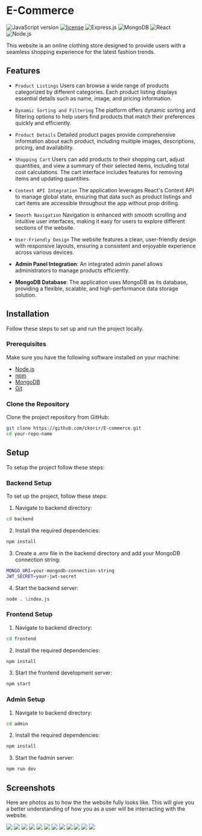 # E-Commerce

![JavaScript version](https://img.shields.io/badge/logo-javascript-blue?logo=javascript)
[![license](https://img.shields.io/badge/license-%20MIT%20-green.svg)](./LICENSE)
![Express.js](https://img.shields.io/badge/express.js-%20%20-green.svg?logo=express)
![MongoDB](https://img.shields.io/badge/mongodb-%20%20-green.svg?logo=mongodb)
![React](https://img.shields.io/badge/react-%20%20-blue.svg?logo=react)
![Node.js](https://img.shields.io/badge/node.js-%20%20-green.svg?logo=node.js)


This website is an online clothing store designed to provide users with a seamless shopping experience for the latest fashion trends.

## Features

- `Product Listings` Users can browse a wide range of products categorized by different categories. Each product listing displays essential details such as name, image, and pricing information.

- `Dynamic Sorting and Filtering` The platform offers dynamic sorting and filtering options to help users find products that match their preferences quickly and efficiently.

- `Product Details` Detailed product pages provide comprehensive information about each product, including multiple images, descriptions, pricing, and availability.

- `Shopping Cart` Users can add products to their shopping cart, adjust quantities, and view a summary of their selected items, including total cost calculations. The cart interface includes features for removing items and updating quantities.

- `Context API Integration` The application leverages React's Context API to manage global state, ensuring that data such as product listings and cart items are accessible throughout the app without prop drilling.

- `Smooth Navigation` Navigation is enhanced with smooth scrolling and intuitive user interfaces, making it easy for users to explore different sections of the website.

- `User-Friendly Design` The website features a clean, user-friendly design with responsive layouts, ensuring a consistent and enjoyable experience across various devices.

- **Admin Panel Integration**: An integrated admin panel allows administrators to manage products efficiently.

- **MongoDB Database**: The application uses MongoDB as its database, providing a flexible, scalable, and high-performance data storage solution.

## Installation

Follow these steps to set up and run the project locally.

### Prerequisites

Make sure you have the following software installed on your machine:

- [Node.js](https://nodejs.org/en/download/)
- [npm](https://www.npmjs.com/get-npm)
- [MongoDB](https://www.mongodb.com/try/download/community)
- [Git](https://git-scm.com/downloads)

### Clone the Repository

Clone the project repository from GitHub:

```sh
git clone https://github.com/ckorir/E-commerce.git
cd your-repo-name
```

## Setup

To setup the project follow these steps:

### Backend Setup

To set up the project, follow these steps:

1. Navigate to backend directory:

```sh
cd backend

```
2. Install the required dependencies:

```sh
npm install

```
3. Create a .env file in the backend directory and add your MongoDB connection string:

```sh
MONGO_URI=your-mongodb-connection-string
JWT_SECRET=your-jwt-secret

```

4. Start the backend server:

```sh
node . \index.js
```
### Frontend Setup

1. Navigate to backend directory:

```sh
cd frontend

```
2. Install the required dependencies:

```sh
npm install

```
3. Start the frontend development server:

```sh
npm start

```

### Admin Setup

1. Navigate to backend directory:

```sh
cd admin

```
2. Install the required dependencies:

```sh
npm install

```
3. Start the fadmin server:

```sh
npm run dev

```


## Screenshots
Here are photos as to how the the website fully looks like. This will give you a better understanding of how you as a user will be interracting with the website. 

![](/frontend/src/components/Assets/e-commerse%20(1).png)
![](/frontend/src/components/Assets/e-commerse%20(2).png)
![](/frontend/src/components/Assets/e-commerse%20(3).png)
![](/frontend/src/components/Assets/e-commerse%20(4).png)
![](/frontend/src/components/Assets/e-commerse%20(5).png)
![](/frontend/src/components/Assets/e-commerse%20(6).png)
![](/frontend/src/components/Assets/e-commerse%20(7).png)
![](/frontend/src/components/Assets/e-commerse%20(8).png)
![](/frontend/src/components/Assets/e-commerse%20(9).png)
![](/frontend/src/components/Assets/e-commerse%20(10).png)
![](/frontend/src/components/Assets/e-commerse%20(11).png)
![](/frontend/src/components/Assets/e-commerse%20(12).png)



